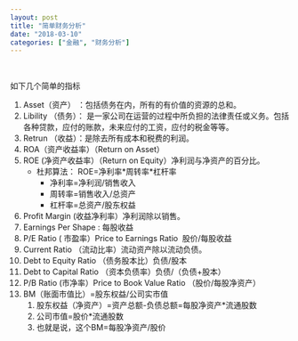 ```yaml
---
layout: post
title: "简单财务分析"
date: "2018-03-10"
categories: ["金融", "财务分析"]
---
```


 

如下几个简单的指标

1. Asset（资产） ：包括债务在内，所有的有价值的资源的总和。
2. Libility （债务）： 是一家公司在运营的过程中所负担的法律责任或义务。包括各种贷款，应付的账款，未来应付的工资，应付的税金等等。
3. Retrun （收益）：是除去所有成本和税费的利润。
4. ROA（资产收益率）（Return on Asset）
5. ROE (净资产收益率）（Return on Equity）净利润与净资产的百分比。
    - 杜邦算法： ROE=净利率\*周转率\*杠杆率
        - 净利率=净利润/销售收入
        - 周转率=销售收入/总资产
        - 杠杆率=总资产/股东权益
6. Profit Margin (收益净利率）净利润除以销售。
7. Earnings Per Shape : 每股收益
8. P/E Ratio ( 市盈率）Price to Earnings Ratio  股价/每股收益
9. Current Ratio （流动比率）流动资产除以流动负债。
10. Debt to Equity Ratio （债务股本比）负债/股本
11. Debt to Capital Ratio （资本负债率）负债/（负债+股本）
12. P/B Ratio (市净率）Price to Book Value Ratio （股价/每股净资产）
13. BM（账面市值比）=股东权益/公司实市值
    1. 股东权益（净资产）=资产总额-负债总额=每股净资产\*流通股数
    2. 公司市值=股价\*流通股数
    3. 也就是说，这个BM=每股净资产/股价
